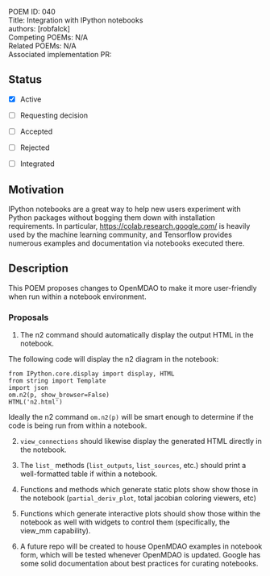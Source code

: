 POEM ID: 040  
Title: Integration with IPython notebooks  
authors: [robfalck]  
Competing POEMs: N/A  
Related POEMs: N/A  
Associated implementation PR:

##  Status

- [x] Active
- [ ] Requesting decision
- [ ] Accepted
- [ ] Rejected
- [ ] Integrated


## Motivation

IPython notebooks are a great way to help new users experiment with Python packages without bogging them down with installation requirements.
In particular, https://colab.research.google.com/ is heavily used by the machine learning community, and Tensorflow provides numerous examples and documentation via notebooks executed there.

## Description

This POEM proposes changes to OpenMDAO to make it more user-friendly when run within a notebook environment.

### Proposals

1. The n2 command should automatically display the output HTML in the notebook.

The following code will display the n2 diagram in the notebook:

```
from IPython.core.display import display, HTML
from string import Template
import json
om.n2(p, show_browser=False)
HTML('n2.html')
```

Ideally the n2 command `om.n2(p)` will be smart enough to determine if the code is being run from within a notebook.

2. `view_connections` should likewise display the generated HTML directly in the notebook.

3. The `list_` methods (`list_outputs`, `list_sources`, etc.) should print a well-formatted table if within a notebook.

4. Functions and methods which generate static plots show show those in the notebook (`partial_deriv_plot`, total jacobian coloring viewers, etc)

5. Functions which generate interactive plots should show those within the notebook as well with widgets to control them (specifically, the view_mm capability).

6. A future repo will be created to house OpenMDAO examples in notebook form, which will be tested whenever OpenMDAO is updated.  Google has some solid documentation about best practices for curating notebooks.
